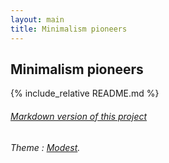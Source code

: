 ```yaml
---
layout: main
title: Minimalism pioneers
---
```


## Minimalism pioneers

{% include_relative README.md %}

###### [Markdown version of this project](https://github.com/tahabasri/markdown-and-html-repository)

###### Theme : [Modest](https://github.com/markdowncss/modest).
